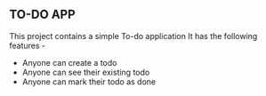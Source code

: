 ## TO-DO APP

This project contains a simple To-do application
It has the following features -

- Anyone can create a todo
- Anyone can see their existing todo
- Anyone can mark their todo as done